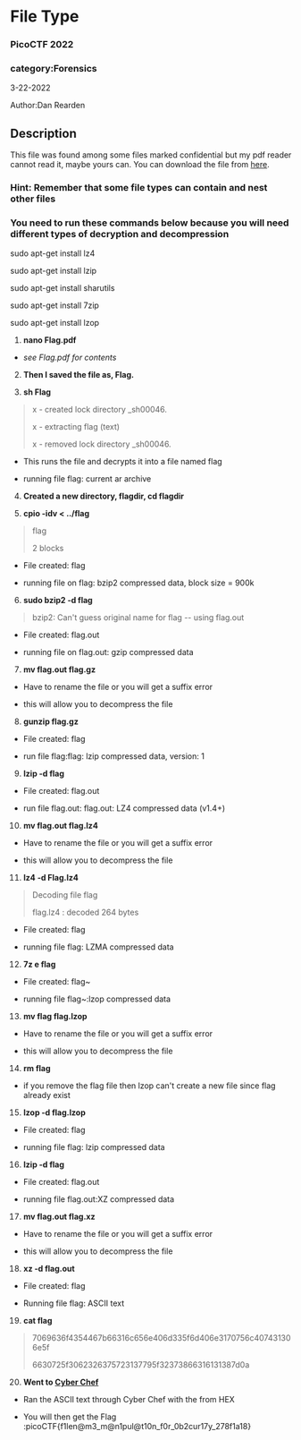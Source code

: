 # File Type
### PicoCTF 2022
### category:Forensics
3-22-2022

Author:Dan Rearden

## Description
This file was found among some files marked confidential but my pdf reader cannot read it, maybe yours can. You can download the file from [here](https://artifacts.picoctf.net/c/329/Flag.pdf).

### Hint: Remember that some file types can contain and nest other files

### You need to run these commands below because you will need different types of decryption and decompression

sudo apt-get install lz4

sudo apt-get install lzip

sudo apt-get install sharutils

sudo apt-get install 7zip

sudo apt-get install lzop



1. __nano Flag.pdf__
* _see Flag.pdf for contents_

2. __Then I saved the file as, Flag.__

3. __sh Flag__

  >x - created lock directory _sh00046.
  >
  >x - extracting flag (text)
  >
  >x - removed lock directory _sh00046.

  * This runs the file and decrypts it into a file named flag
  
  * running file flag: current ar archive
  

4. __Created a new directory, flagdir, cd flagdir__

5. __cpio -idv < ../flag__
  
  >flag
  >
  >2 blocks

  * File created: flag
  
  * running file on flag: bzip2 compressed data, block size = 900k

6. __sudo bzip2 -d flag__

  >bzip2: Can't guess original name for flag -- using flag.out

  * File created: flag.out
  
  * running file on flag.out: gzip compressed data

7. __mv flag.out flag.gz__

  * Have to rename the file or you will get a suffix error
  
  * this will allow you to decompress the file

8. __gunzip flag.gz__

  * File created: flag
  
  * run file flag:flag: lzip compressed data, version: 1

9. __lzip -d flag__

  * File created: flag.out
  
  * run file flag.out: flag.out: LZ4 compressed data (v1.4+)

10. __mv flag.out flag.lz4__
  
  * Have to rename the file or you will get a suffix error
  
  * this will allow you to decompress the file

11. __lz4 -d Flag.lz4__

  >Decoding file flag
  > 
  >flag.lz4             : decoded 264 bytes  

  * File created: flag
  
  * running file flag: LZMA compressed data

12. __7z e flag__
  
  * File created: flag~
  
  * running file flag~:lzop compressed data


13. __mv flag flag.lzop__
  
  * Have to rename the file or you will get a suffix error
  
  * this will allow you to decompress the file

14. __rm flag__

  * if you remove the flag file then lzop can't create a new file since flag already exist

15. __lzop -d flag.lzop__
  
  * File created: flag
  
  * running file flag: lzip compressed data

16. __lzip -d flag__
  
  * File created: flag.out
  
  * running file flag.out:XZ compressed data

17. __mv flag.out flag.xz__

  * Have to rename the file or you will get a suffix error
  
  * this will allow you to decompress the file

18. __xz -d flag.out__

  * File created: flag
  
  * Running file flag: ASCII text

19. __cat flag__
  
  >7069636f4354467b66316c656e406d335f6d406e3170756c407431306e5f
  >
  >6630725f3062326375723137795f32373866316131387d0a

20.  __Went to [Cyber Chef](https://gchq.github.io/CyberChef/)__
  
  * Ran the ASCII text through Cyber Chef with the from HEX 
  
  * You will then get the Flag :picoCTF{f1len@m3_m@n1pul@t10n_f0r_0b2cur17y_278f1a18}
